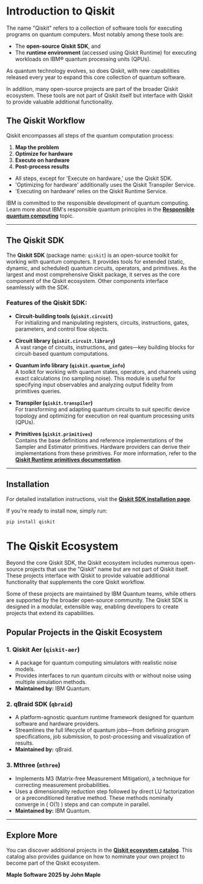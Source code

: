 # Introduction to Qiskit

The name "Qiskit" refers to a collection of software tools for executing programs on quantum computers. Most notably among these tools are:

- The **open-source Qiskit SDK**, and
- The **runtime environment** (accessed using Qiskit Runtime) for executing workloads on IBM® quantum processing units (QPUs). 

As quantum technology evolves, so does Qiskit, with new capabilities released every year to expand this core collection of quantum software.

In addition, many open-source projects are part of the broader Qiskit ecosystem. These tools are not part of Qiskit itself but interface with Qiskit to provide valuable additional functionality.

## The Qiskit Workflow
Qiskit encompasses all steps of the quantum computation process:
1. **Map the problem** 
2. **Optimize for hardware** 
3. **Execute on hardware** 
4. **Post-process results**

- All steps, except for 'Execute on hardware,' use the Qiskit SDK. 
- 'Optimizing for hardware' additionally uses the Qiskit Transpiler Service. 
- 'Executing on hardware' relies on the Qiskit Runtime Service.

IBM is committed to the responsible development of quantum computing. Learn more about IBM's responsible quantum principles in the **[Responsible quantum computing](https://www.ibm.com/quantum/what-is-quantum-computing/responsible-quantum)** topic.

---

## The Qiskit SDK

The **Qiskit SDK** (package name: `qiskit`) is an open-source toolkit for working with quantum computers. It provides tools for extended (static, dynamic, and scheduled) quantum circuits, operators, and primitives. As the largest and most comprehensive Qiskit package, it serves as the core component of the Qiskit ecosystem. Other components interface seamlessly with the SDK.

### Features of the Qiskit SDK:
- **Circuit-building tools (`qiskit.circuit`)**  
  For initializing and manipulating registers, circuits, instructions, gates, parameters, and control flow objects.

- **Circuit library (`qiskit.circuit.library`)**  
  A vast range of circuits, instructions, and gates—key building blocks for circuit-based quantum computations.

- **Quantum info library (`qiskit.quantum_info`)**  
  A toolkit for working with quantum states, operators, and channels using exact calculations (no sampling noise). This module is useful for specifying input observables and analyzing output fidelity from primitives queries.

- **Transpiler (`qiskit.transpiler`)**  
  For transforming and adapting quantum circuits to suit specific device topology and optimizing for execution on real quantum processing units (QPUs).

- **Primitives (`qiskit.primitives`)**  
  Contains the base definitions and reference implementations of the Sampler and Estimator primitives. Hardware providers can derive their implementations from these primitives. For more information, refer to the **[Qiskit Runtime primitives documentation](https://qiskit.org/documentation/)**.

---

## Installation

For detailed installation instructions, visit the **[Qiskit SDK installation page](https://qiskit.org/documentation/install.html)**. 

If you're ready to install now, simply run:

```bash
pip install qiskit
```

# The Qiskit Ecosystem

Beyond the core Qiskit SDK, the Qiskit ecosystem includes numerous open-source projects that use the "Qiskit" name but are not part of Qiskit itself. These projects interface with Qiskit to provide valuable additional functionality that supplements the core Qiskit workflow. 

Some of these projects are maintained by IBM Quantum teams, while others are supported by the broader open-source community. The Qiskit SDK is designed in a modular, extensible way, enabling developers to create projects that extend its capabilities.

## Popular Projects in the Qiskit Ecosystem

### 1. **Qiskit Aer (`qiskit-aer`)**
- A package for quantum computing simulators with realistic noise models.
- Provides interfaces to run quantum circuits with or without noise using multiple simulation methods.
- **Maintained by:** IBM Quantum.

### 2. **qBraid SDK (`qbraid`)**
- A platform-agnostic quantum runtime framework designed for quantum software and hardware providers.
- Streamlines the full lifecycle of quantum jobs—from defining program specifications, job submission, to post-processing and visualization of results.
- **Maintained by:** qBraid.

### 3. **Mthree (`mthree`)**
- Implements M3 (Matrix-free Measurement Mitigation), a technique for correcting measurement probabilities.
- Uses a dimensionality reduction step followed by direct LU factorization or a preconditioned iterative method. These methods nominally converge in \( O(1) \) steps and can compute in parallel.
- **Maintained by:** IBM Quantum.

---

## Explore More

You can discover additional projects in the **[Qiskit ecosystem catalog](https://qiskit.org/ecosystem)**. This catalog also provides guidance on how to nominate your own project to become part of the Qiskit ecosystem.

 **Maple Software 2025 by John Maple** 

